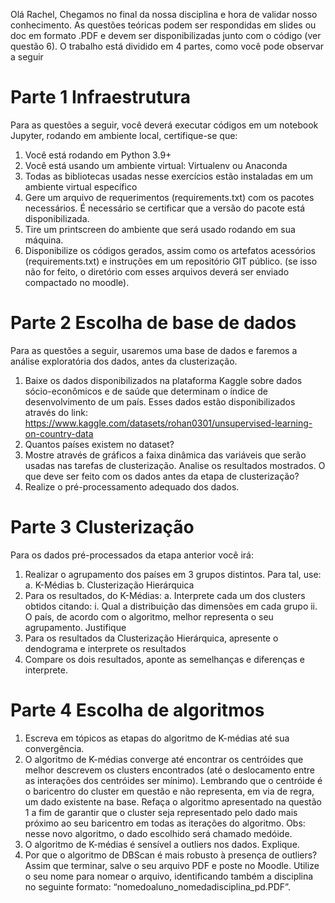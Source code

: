 Olá Rachel,
Chegamos no final da nossa disciplina e hora de validar nosso conhecimento. As questões teóricas podem ser respondidas em slides ou doc em formato .PDF e devem ser disponibilizadas junto com o código (ver questão 6). 
O trabalho está dividido em 4 partes, como você pode observar a seguir

# Parte 1 Infraestrutura
Para as questões a seguir, você deverá executar códigos em um notebook Jupyter, rodando em ambiente local, certifique-se que:
1.	Você está rodando em Python 3.9+
2.	Você está usando um ambiente virtual: Virtualenv ou Anaconda
3.	Todas as bibliotecas usadas nesse exercícios estão instaladas em um ambiente virtual específico
4.	Gere um arquivo de requerimentos (requirements.txt) com os pacotes necessários. É necessário se certificar que a versão do pacote está disponibilizada.
5.	Tire um printscreen do ambiente que será usado rodando em sua máquina.
6.	Disponibilize os códigos gerados, assim como os artefatos acessórios (requirements.txt) e instruções em um repositório GIT público. (se isso não for feito, o diretório com esses arquivos deverá ser enviado compactado no moodle).
# Parte 2 Escolha de base de dados
Para as questões a seguir, usaremos uma base de dados e faremos a análise exploratória dos dados, antes da clusterização.
1.	Baixe os dados disponibilizados na plataforma Kaggle sobre dados sócio-econômicos e de saúde que determinam o índice de desenvolvimento de um país. Esses dados estão disponibilizados através do link: https://www.kaggle.com/datasets/rohan0301/unsupervised-learning-on-country-data
2.	Quantos países existem no dataset?
3.	Mostre através de gráficos a faixa dinâmica das variáveis que serão usadas nas tarefas de clusterização. Analise os resultados mostrados. O que deve ser feito com os dados antes da etapa de clusterização?
4.	Realize o pré-processamento adequado dos dados.
# Parte 3 Clusterização
Para os dados pré-processados da etapa anterior você irá:
1.	Realizar o agrupamento dos países em 3 grupos distintos. Para tal, use:
a.	K-Médias
b.	Clusterização Hierárquica
2.	Para os resultados, do K-Médias:
a.	Interprete cada um dos clusters obtidos citando:
i.	Qual a distribuição das dimensões em cada grupo
ii.	O país, de acordo com o algoritmo, melhor representa o seu agrupamento. Justifique
3.	Para os resultados da Clusterização Hierárquica, apresente o dendograma e interprete os resultados
4.	Compare os dois resultados, aponte as semelhanças e diferenças e interprete.
# Parte 4 Escolha de algoritmos
1.	Escreva em tópicos as etapas do algoritmo de K-médias até sua convergência.
2.	O algoritmo de K-médias converge até encontrar os centróides que melhor descrevem os clusters encontrados (até o deslocamento entre as interações dos centróides ser mínimo). Lembrando que o centróide é o baricentro do cluster em questão e não representa, em via de regra, um dado existente na base. Refaça o algoritmo apresentado na questão 1 a fim de garantir que o cluster seja representado pelo dado mais próximo ao seu baricentro em todas as iterações do algoritmo.
Obs: nesse novo algoritmo, o dado escolhido será chamado medóide.
3.	 O algoritmo de K-médias é sensível a outliers nos dados. Explique.
4.	Por que o algoritmo de DBScan é mais robusto à presença de outliers?
Assim que terminar, salve o seu arquivo PDF e poste no Moodle. Utilize o seu nome para nomear o arquivo, identificando também a disciplina no seguinte formato: “nomedoaluno_nomedadisciplina_pd.PDF”.
